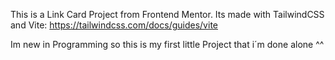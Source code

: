 This is a Link Card Project from Frontend Mentor.
Its made with TailwindCSS and Vite: https://tailwindcss.com/docs/guides/vite

Im new in Programming so this is my first little Project that i´m done alone ^^
